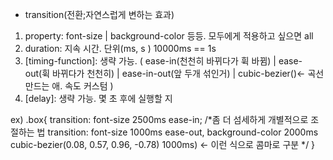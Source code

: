 * transition(전환;자연스럽게 변하는 효과)
1. property: font-size | background-color 등등. 모두에게 적용하고 싶으면 all
2. duration: 지속 시간. 단위(ms, s ) 10000ms == 1s
3. [timing-function]: 생략 가능. ( ease-in(천천히 바뀌다가 휙 바뀜) | ease-out(휙 바뀌다가 천천히) | ease-in-out(앞 두개 섞인거) | cubic-bezier()<- 곡선 만드는 애. 속도 커스텀 ) 
4. [delay]: 생략 가능. 몇 초 후에 실행할 지

ex)
.box{ 
    transition: font-size 2500ms ease-in;
    /*좀 더 섬세하게 개별적으로 조절하는 법
    transition: font-size 1000ms ease-out, background-color 2000ms cubic-bezier(0.08, 0.57, 0.96, -0.78) 1000ms) <- 이런 식으로 콤마로 구분
    */
}



